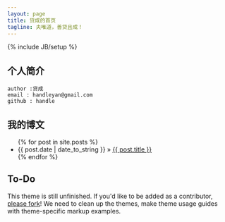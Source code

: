 ```yaml
---
layout: page
title: 贷成的首页
tagline: 夫唯道，善贷且成！
---
```

{% include JB/setup %}

## 个人简介
    
    author :贷成
    email : handleyan@gmail.com
    github : handle
    
## 我的博文

<ul class="posts">
  {% for post in site.posts %}
    <li><span>{{ post.date | date_to_string }}</span> &raquo; <a href="{{ BASE_PATH }}{{ post.url }}">{{ post.title }}</a></li>
  {% endfor %}
</ul>

## To-Do

This theme is still unfinished. If you'd like to be added as a contributor, [please fork](http://github.com/plusjade/jekyll-bootstrap)!
We need to clean up the themes, make theme usage guides with theme-specific markup examples.


